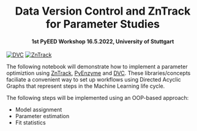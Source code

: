 <h1 align="center">
  Data Version Control and ZnTrack for Parameter Studies
</h1>

<h4 align="center">1st PyEED Workshop 16.5.2022, University of Stuttgart
</h4>

[![DVC](https://img.shields.io/badge/-tracked-white.svg?logo=data-version-control&link=https://dvc.org/?utm_campaign=badge)](https://studio.iterative.ai/user/JR-1991/views/pyeed_dvc_demo-bpabazgusq)
 [![ZnTrack](https://img.shields.io/badge/Powered%20by-ZnTrack-%23007CB0)](https://zntrack.readthedocs.io/en/latest/)

The following notebook will demonstrate how to implement a parameter optimiztion using [ZnTrack](https://github.com/zincware/ZnTrack), [PyEnzyme](https://github.com/EnzymeML/PyEnzyme) and [DVC](https://dvc.org). These libraries/concepts faciliate a convenient way to set up workflows using Directed Acyclic Graphs that represent steps in the Machine Learning life cycle.

The following steps will be implemented using an OOP-based approach:

- Model assignment
- Parameter estimation
- Fit statistics
